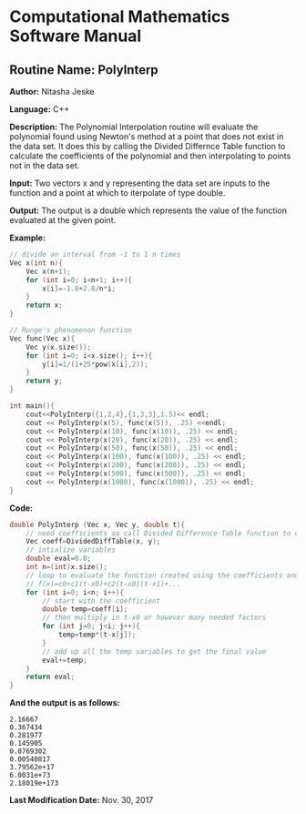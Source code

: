 # Computational Mathematics Software Manual

## **Routine Name:** PolyInterp

**Author:** Nitasha Jeske

**Language:** C++

**Description:** The Polynomial Interpolation routine will evaluate the polynomial found using Newton's method at a point that does not exist in the data set. It does this by calling the Divided Differnce Table function to calculate the coefficients of the polynomial and then interpolating to points not in the data set. 

**Input:**  Two vectors x and y representing the data set are inputs to the function and a point at which to iterpolate of type double.

**Output:**  The output is a double which represents the value of the function evaluated at the given point.

**Example:**

```C++
// divide an interval from -1 to 1 n times
Vec x(int n){
    Vec x(n+1);
    for (int i=0; i<n+1; i++){
        x[i]=-1.0+2.0/n*i;
    }
    return x;
}

// Runge's phenomenon function
Vec func(Vec x){
    Vec y(x.size());
    for (int i=0; i<x.size(); i++){
        y[i]=1/(1+25*pow(x[i],2));
    }
    return y;
}

int main(){
    cout<<PolyInterp({1,2,4},{1,3,3},1.5)<< endl;
    cout << PolyInterp(x(5), func(x(5)), .25) <<endl;
    cout << PolyInterp(x(10), func(x(10)), .25) << endl;
    cout << PolyInterp(x(20), func(x(20)), .25) << endl;
    cout << PolyInterp(x(50), func(x(50)), .25) << endl;
    cout << PolyInterp(x(100), func(x(100)), .25) << endl;
    cout << PolyInterp(x(200), func(x(200)), .25) << endl;
    cout << PolyInterp(x(500), func(x(500)), .25) << endl;
    cout << PolyInterp(x(1000), func(x(1000)), .25) << endl;
}
```

**Code:**
```C++
double PolyInterp (Vec x, Vec y, double t){
    // need coefficients so call Divided Difference Table function to calculate them
    Vec coeff=DividedDiffTable(x, y);
    // intialize variables
    double eval=0.0;
    int n=(int)x.size();
    // loop to evaluate the function created using the coefficients and vector x with a given t
    // f(x)=c0+c1(t-x0)+c2(t-x0)(t-x1)+...
    for (int i=0; i<n; i++){
        // start with the coefficient
        double temp=coeff[i];
        // then multiply in t-x0 or however many needed factors
        for (int j=0; j<i; j++){
            temp=temp*(t-x[j]);
        }
        // add up all the temp variables to get the final value
        eval+=temp;
    }
    return eval;
}
```

**And the output is as follows:**  
```
2.16667
0.367434
0.281977
0.145905
0.0769302
0.00540817
3.79562e+17
6.0031e+73
2.18019e+173
```

**Last Modification Date:**
Nov. 30, 2017
